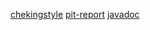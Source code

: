 [chekingstyle](https://htmlpreview.github.io/?https://github.com/teiran/Sudoku/blob/master/dokumentaatio/checkstyle.html)
[pit-report](https://htmlpreview.github.io/?https://github.com/teiran/Sudoku/blob/master/dokumentaatio/201608252308/index.html)
[javadoc](https://htmlpreview.github.io/?https://github.com/teiran/Sudoku/blob/master/dokumentaatio/index.html)
